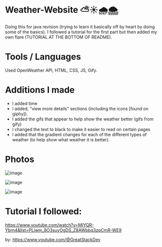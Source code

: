 # Weather-Website ⛅☀️🌧️🌨️

Doing this for java revision (trying to learn it basically off by heart by doing some of the basics).
I followed a tutorial for the first part but then added my own flare (TUTORIAL AT THE BOTTOM OF README).

# Tools / Languages
Used OpenWeather API, HTML, CSS, JS, Gify.

# Additions I made

- I added time
- I added, "view more details" sections (including the icons [found on giphy]).
- I added the gifs that appear to help show the weather better (gifs from gify)
- I changed the text to black to make it easier to read on certain pages
- I added that the gradient changes for each of the different types of weather (to help show what weather it is better).

# Photos
![image](https://github.com/user-attachments/assets/2bb23451-369e-4b4c-a01f-56910fec191b)

![image](https://github.com/user-attachments/assets/8b38a8b6-e0d2-4c67-99b6-7beab9f87ccb)

![image](https://github.com/user-attachments/assets/5b0a2765-5398-4531-a097-30c339ff269f)

# Tutorial I followed:
https://www.youtube.com/watch?v=MIYQR-Ybrn4&list=PLjwm_8O3suyOgDS_Z8AWbbq3zpCmR-WE9

by:
https://www.youtube.com/@GreatStackDev
